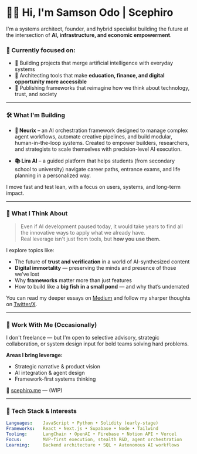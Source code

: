 # 👋🏽 Hi, I'm Samson Odo | Scephiro

I'm a systems architect, founder, and hybrid specialist building the future at the intersection of **AI, infrastructure, and economic empowerment**.

### 🔭 Currently focused on:
- 🌱 Building projects that merge artificial intelligence with everyday systems
- 🚀 Architecting tools that make **education, finance, and digital opportunity more accessible**
- 🧠 Publishing frameworks that reimagine how we think about technology, trust, and society

---

### 🛠️ What I'm Building

- **🧠 Neurix** – an AI orchestration framework designed to manage complex agent workflows, automate creative pipelines, and build modular, human-in-the-loop systems. Created to empower builders, researchers, and strategists to scale themselves with precision-level AI execution.
<!-- - **⚡ Vesper** – a crypto wallet concept that fronts gas fees for users, then recovers them post-swap. Designed to improve usability in Ethereum-based ecosystems, especially in emerging markets. -->
- **📚 Lira AI** – a guided platform that helps students (from secondary school to university) navigate career paths, entrance exams, and life planning in a personalized way.

I move fast and test lean, with a focus on users, systems, and long-term impact.

---

### 🧬 What I Think About

> Even if AI development paused today, it would take years to find all the innovative ways to apply what we already have.  
> Real leverage isn't just from tools, but **how you use them.**

I explore topics like:
- The future of **trust and verification** in a world of AI-synthesized content
- **Digital immortality** — preserving the minds and presence of those we’ve lost
- Why **frameworks** matter more than just features
- How to build like a **big fish in a small pond** — and why that’s underrated

You can read my deeper essays on [Medium](https://scephiro.medium.com/) and follow my sharper thoughts on [Twitter/X](https://twitter.com/scephiro).

---

### 💼 Work With Me (Occasionally)

I don't freelance — but I'm open to selective advisory, strategic collaboration, or system design input for bold teams solving hard problems.

**Areas I bring leverage:**
- Strategic narrative & product vision
- AI integration & agent design
- Framework-first systems thinking

🔗 [scephiro.me](https://scephiro.me) — (WIP)

---





### 🧰 Tech Stack & Interests

```yaml
Languages:    JavaScript • Python • Solidity (early-stage)
Frameworks:   React • Next.js • Supabase • Node • Tailwind
Tooling:      LangChain • OpenAI • Firebase • Notion API • Vercel
Focus:        MVP-first execution, stealth R&D, agent orchestration
Learning:     Backend architecture • SQL • Autonomous AI workflows
```

<!--
**scephiro/scephiro** is a ✨ _special_ ✨ repository because its `README.md` (this file) appears on your GitHub profile.

Here are some ideas to get you started:

- 🔭 I’m currently working on ...
- 🌱 I’m currently learning ...
- 👯 I’m looking to collaborate on ...
- 🤔 I’m looking for help with ...
- 💬 Ask me about ...
- 📫 How to reach me: ...
- ⚡ Fun fact: ...
-->


